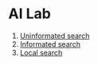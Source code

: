 # AI Lab

1. [Uninformated search](https://github.com/doctorblinch/AI_Lab/tree/master/Uninformed%20search)
2. [Informated search](https://github.com/doctorblinch/AI_Lab/tree/master/Informated%20search)
3. [Local search](https://github.com/doctorblinch/AI_Lab/tree/master/Local%20search)
